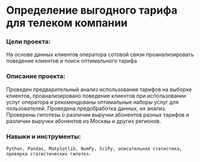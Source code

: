 # Определение выгодного тарифа для телеком компании

### Цели проекта:
На основе данных клиентов оператора сотовой связи проанализировать поведение клиентов и поиск оптимального тарифа


### Описание проекта: 
Проведен предварительный анализ использования тарифов на выборке клиентов,
проанализировано поведение клиентов при использовании услуг оператора и
рекомендованы оптимальные наборы услуг для пользователей. Проведена предобработка
данных, их анализ. Проверены гипотезы о различии выручки абонентов разных тарифов и
различии выручки абонентов из Москвы и других регионов.

### Навыки и инструменты: 

`Python, Pandas, Matplotlib, NumPy, SciPy, описательная статистика, проверка статистических гипотез.`

